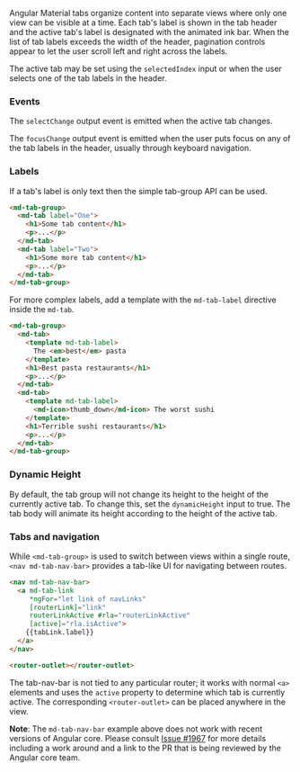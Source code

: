 Angular Material tabs organize content into separate views where only one view can be
visible at a time. Each tab's label is shown in the tab header and the active
tab's label is designated with the animated ink bar. When the list of tab labels exceeds the width
of the header, pagination controls appear to let the user scroll left and right across the labels.

The active tab may be set using the `selectedIndex` input or when the user selects one of the
tab labels in the header.

<!-- example(tabs-overview) -->

### Events

The `selectChange` output event is emitted when the active tab changes.  

The `focusChange` output event is emitted when the user puts focus on any of the tab labels in
the header, usually through keyboard navigation. 

### Labels

If a tab's label is only text then the simple tab-group API can be used.

```html
<md-tab-group>
  <md-tab label="One">
    <h1>Some tab content</h1>
    <p>...</p>
  </md-tab>
  <md-tab label="Two">
    <h1>Some more tab content</h1>
    <p>...</p>
  </md-tab>
</md-tab-group>
```

For more complex labels, add a template with the `md-tab-label` directive inside the `md-tab`.

```html
<md-tab-group>
  <md-tab>
    <template md-tab-label>
      The <em>best</em> pasta
    </template>
    <h1>Best pasta restaurants</h1>
    <p>...</p>
  </md-tab>
  <md-tab>
    <template md-tab-label>
      <md-icon>thumb_down</md-icon> The worst sushi
    </template>
    <h1>Terrible sushi restaurants</h1>
    <p>...</p>
  </md-tab>
</md-tab-group>
```

### Dynamic Height

By default, the tab group will not change its height to the height of the currently active tab. To
change this, set the `dynamicHeight` input to true. The tab body will animate its height according
 to the height of the active tab.
 
### Tabs and navigation
While `<md-tab-group>` is used to switch between views within a single route, `<nav md-tab-nav-bar>`
provides a tab-like UI for navigating between routes.
```html
<nav md-tab-nav-bar>
  <a md-tab-link
     *ngFor="let link of navLinks"
     [routerLink]="link"
     routerLinkActive #rla="routerLinkActive"
     [active]="rla.isActive">
    {{tabLink.label}}
  </a>
</nav>

<router-outlet></router-outlet>
```

The tab-nav-bar is not tied to any particular router; it works with normal `<a>` elements and uses
the `active` property to determine which tab is currently active. The corresponding 
`<router-outlet>` can be placed anywhere in the view. 

**Note**: The `md-tab-nav-bar` example above does not work with recent versions of Angular core.
Please consult [Issue #1967](https://github.com/angular/material2/issues/1967) for more details
including a work around and a link to the PR that is being reviewed by the Angular core team.
